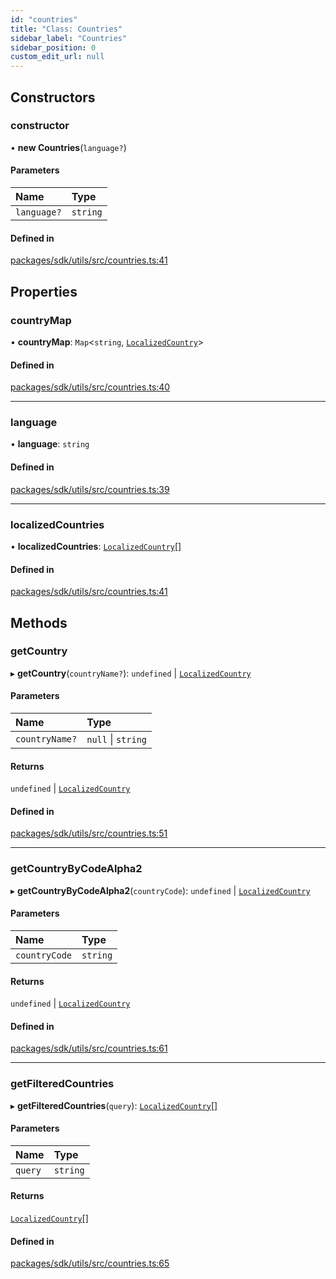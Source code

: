 ```yaml
---
id: "countries"
title: "Class: Countries"
sidebar_label: "Countries"
sidebar_position: 0
custom_edit_url: null
---
```


## Constructors

### constructor

• **new Countries**(`language?`)

#### Parameters

| Name | Type |
| :------ | :------ |
| `language?` | `string` |

#### Defined in

[packages/sdk/utils/src/countries.ts:41](https://github.com/celo-org/celo-monorepo/tree/master/countries.ts#L41)

## Properties

### countryMap

• **countryMap**: `Map`<`string`, [`LocalizedCountry`](../interfaces/localizedcountry.md)\>

#### Defined in

[packages/sdk/utils/src/countries.ts:40](https://github.com/celo-org/celo-monorepo/tree/master/countries.ts#L40)

___

### language

• **language**: `string`

#### Defined in

[packages/sdk/utils/src/countries.ts:39](https://github.com/celo-org/celo-monorepo/tree/master/countries.ts#L39)

___

### localizedCountries

• **localizedCountries**: [`LocalizedCountry`](../interfaces/localizedcountry.md)[]

#### Defined in

[packages/sdk/utils/src/countries.ts:41](https://github.com/celo-org/celo-monorepo/tree/master/countries.ts#L41)

## Methods

### getCountry

▸ **getCountry**(`countryName?`): `undefined` \| [`LocalizedCountry`](../interfaces/localizedcountry.md)

#### Parameters

| Name | Type |
| :------ | :------ |
| `countryName?` | ``null`` \| `string` |

#### Returns

`undefined` \| [`LocalizedCountry`](../interfaces/localizedcountry.md)

#### Defined in

[packages/sdk/utils/src/countries.ts:51](https://github.com/celo-org/celo-monorepo/tree/master/countries.ts#L51)

___

### getCountryByCodeAlpha2

▸ **getCountryByCodeAlpha2**(`countryCode`): `undefined` \| [`LocalizedCountry`](../interfaces/localizedcountry.md)

#### Parameters

| Name | Type |
| :------ | :------ |
| `countryCode` | `string` |

#### Returns

`undefined` \| [`LocalizedCountry`](../interfaces/localizedcountry.md)

#### Defined in

[packages/sdk/utils/src/countries.ts:61](https://github.com/celo-org/celo-monorepo/tree/master/countries.ts#L61)

___

### getFilteredCountries

▸ **getFilteredCountries**(`query`): [`LocalizedCountry`](../interfaces/localizedcountry.md)[]

#### Parameters

| Name | Type |
| :------ | :------ |
| `query` | `string` |

#### Returns

[`LocalizedCountry`](../interfaces/localizedcountry.md)[]

#### Defined in

[packages/sdk/utils/src/countries.ts:65](https://github.com/celo-org/celo-monorepo/tree/master/countries.ts#L65)
